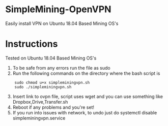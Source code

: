 # SimpleMining-OpenVPN
Easily install VPN on Ubuntu 18.04 Based Mining OS's


# Instructions
Tested on Ubuntu 18.04 Based Mining OS's

1. To be safe from any errors run the file as sudo
2. Run the following commands on the directory where the bash script is
```
    sudo chmod u+x simpleminingvpn.sh
    sudo ./simpleminingvpn.sh
```

3. Insert link to ovpn file, script uses wget and you can use something like Dropbox,Drive,Transfer.sh
4. Reboot if any problems and you're set!
5. If you run into issues with network, to undo just do systemctl disable simpleminingvpn.service
